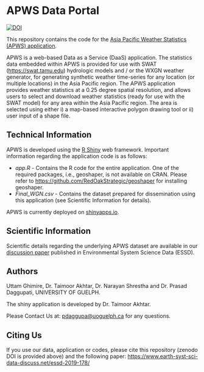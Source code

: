 # APWS Data Portal
[![DOI](https://zenodo.org/badge/210858212.svg)](https://zenodo.org/badge/latestdoi/210858212)

This repository contains the code for the [Asia Pacific Weather Statistics (APWS) application](https://hydra-water.shinyapps.io/APWS/).

APWS is a web-based Data as a Service (DaaS) application. The statistics data embedded within APWS is provided for use with SWAT (https://swat.tamu.edu) hydrologic models and / or the WXGN weather generator, for generating synthetic weather time-series for any location (or multiple locations) in the Asia Pacific region. The APWS application provides weather statistics at a 0.25 degree spatial resolution, and allows users to select and download weather statistics (ready for use with the SWAT model) for any area within the Asia Pacific region. The area is selected using either i) a map-based interactive polygon drawing tool or ii) user input of a shape file. 

## Technical Information
APWS is developed using the [R Shiny](https://shiny.rstudio.com/) web framework. Important information regarding the application code is as follows:

* *app.R* - Contains the R code for the entire application. One of the required packages, i.e., geoshaper, is not available on CRAN. Please refer to https://github.com/RedOakStrategic/geoshaper for installing geoshaper.
* *Final_WGN.csv* - Contains the dataset prepared for dissemination using this application (see Scientific Information for details).

APWS is currently deployed on [shinyapps.io](https://shinyapps.io/).

## Scientific Information
Scientific details regarding the underlying APWS dataset are available in our [discussion paper](https://www.earth-syst-sci-data-discuss.net/essd-2019-178/) published in Environmental System Science Data (ESSD).   

## Authors
Uttam Ghimire, Dr. Taimoor Akhtar, Dr. Narayan Shrestha and Dr. Prasad Daggupati, UNIVERSITY OF GUELPH.

The shiny application is developed by Dr. Taimoor Akhtar.

Please Contact Us at: pdaggupa@uoguelph.ca for any questions.

## Citing Us
If you use our data, application or codes, please cite this repository (zenodo DOI is provided above) and the following paper:
https://www.earth-syst-sci-data-discuss.net/essd-2019-178/

